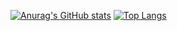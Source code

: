 [![Anurag's GitHub stats](https://github-readme-stats.vercel.app/api?username=caoalbert)](https://github.com/anuraghazra/github-readme-stats)
[![Top Langs](https://github-readme-stats.vercel.app/api/top-langs/?username=caoalbert&langs_count=6)](https://github.com/anuraghazra/github-readme-stats)
